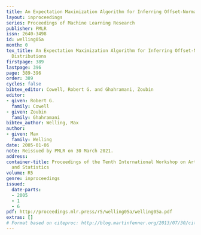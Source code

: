 ```yaml
---
title: An Expectation Maximization Algorithm for Inferring Offset-Normal Shape Distributions
layout: inproceedings
series: Proceedings of Machine Learning Research
publisher: PMLR
issn: 2640-3498
id: welling05a
month: 0
tex_title: An Expectation Maximization Algorithm for Inferring Offset-Normal Shape
  Distributions
firstpage: 389
lastpage: 396
page: 389-396
order: 389
cycles: false
bibtex_editor: Cowell, Robert G. and Ghahramani, Zoubin
editor:
- given: Robert G.
  family: Cowell
- given: Zoubin
  family: Ghahramani
bibtex_author: Welling, Max
author:
- given: Max
  family: Welling
date: 2005-01-06
note: Reissued by PMLR on 30 March 2021.
address:
container-title: Proceedings of the Tenth International Workshop on Artificial Intelligence
  and Statistics
volume: R5
genre: inproceedings
issued:
  date-parts:
  - 2005
  - 1
  - 6
pdf: http://proceedings.mlr.press/r5/welling05a/welling05a.pdf
extras: []
# Format based on citeproc: http://blog.martinfenner.org/2013/07/30/citeproc-yaml-for-bibliographies/
---
```

